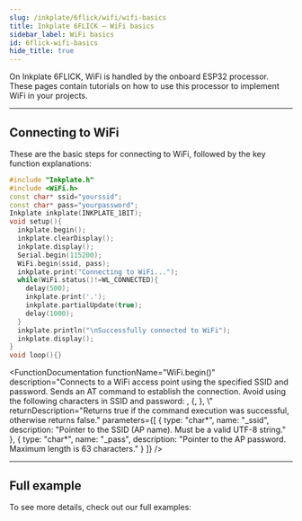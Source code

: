 ```yaml
---
slug: /inkplate/6flick/wifi/wifi-basics
title: Inkplate 6FLICK – WiFi basics
sidebar_label: WiFi basics
id: 6flick-wifi-basics
hide_title: true
---
```


<SectionTitle title="WiFi basics" backgroundImage="/img/wifi.png" />

On Inkplate 6FLICK, WiFi is handled by the onboard ESP32 processor. These pages contain tutorials on how to use this processor to implement WiFi in your projects.

---

## Connecting to WiFi
These are the basic steps for connecting to WiFi, followed by the key function explanations:
```cpp
#include "Inkplate.h"
#include <WiFi.h>
const char* ssid="yourssid";
const char* pass="yourpassword";
Inkplate inkplate(INKPLATE_1BIT);
void setup(){
  inkplate.begin();
  inkplate.clearDisplay();
  inkplate.display();
  Serial.begin(115200);
  WiFi.begin(ssid, pass);
  inkplate.print("Connecting to WiFi...");
  while(WiFi.status()!=WL_CONNECTED){
    delay(500);
    inkplate.print('.');
    inkplate.partialUpdate(true);
    delay(1000);
  }
  inkplate.println("\nSuccessfully connected to WiFi");
  inkplate.display();
}
void loop(){}
```
<FunctionDocumentation
    functionName="WiFi.begin()"
    description="Connects to a WiFi access point using the specified SSID and password. Sends an AT command to establish the connection. Avoid using the following characters in SSID and password: , {, }, \\"
    returnDescription="Returns true if the command execution was successful, otherwise returns false."
    parameters={[ 
    { type: "char*", name: "_ssid", description: "Pointer to the SSID (AP name). Must be a valid UTF-8 string." },
    { type: "char*", name: "_pass", description: "Pointer to the AP password. Maximum length is 63 characters." }
  ]}
/>

<FunctionDocumentation
  functionName="WiFi.status()"
  description="Checks the connection status of the ESP32 WiFi module. Returns whether the module is connected to an access point."
  returnDescription="Returns true if the ESP32 is connected to the AP, otherwise returns false."
/>

---

## Full example

To see more details, check out our full examples:
<QuickLink 
  title="Inkplate_6FLICK_WiFi_examples" 
  description="Inkpate 6FLICK WiFi examples from Inkplate library"
  url="https://github.com/SolderedElectronics/Inkplate-Arduino-library/tree/dev/examples/Inkplate6FLICK/Advanced/WEB_WiFi" 
/>